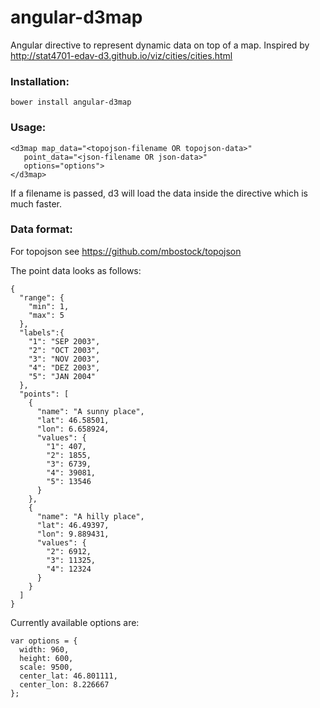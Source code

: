 # angular-d3map

Angular directive to represent dynamic data on top of a map. Inspired by http://stat4701-edav-d3.github.io/viz/cities/cities.html

### Installation:
```
bower install angular-d3map
```

### Usage:
```
<d3map map_data="<topojson-filename OR topojson-data>"
   point_data="<json-filename OR json-data>"
   options="options">
</d3map>
```
If a filename is passed, d3 will load the data inside the directive which is much faster.

### Data format:

For topojson see https://github.com/mbostock/topojson

The point data looks as follows:
```
{
  "range": {
    "min": 1,
    "max": 5
  },
  "labels":{
    "1": "SEP 2003",
    "2": "OCT 2003",
    "3": "NOV 2003",
    "4": "DEZ 2003",
    "5": "JAN 2004"
  },
  "points": [
    {
      "name": "A sunny place",
      "lat": 46.58501,
      "lon": 6.658924,
      "values": {
        "1": 407,
        "2": 1855,
        "3": 6739,
        "4": 39081,
        "5": 13546
      }
    },
    {
      "name": "A hilly place",
      "lat": 46.49397,
      "lon": 9.889431,
      "values": {
        "2": 6912,
        "3": 11325,
        "4": 12324
      }
    }
  ]
}
```

Currently available options are:
```
var options = {
  width: 960,
  height: 600,
  scale: 9500,
  center_lat: 46.801111,
  center_lon: 8.226667
};
```
